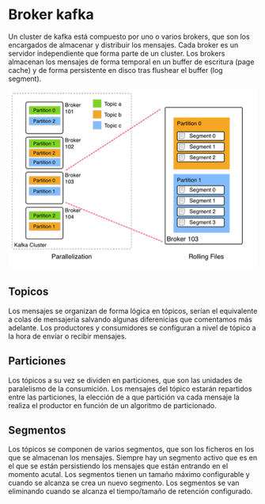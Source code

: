 # Broker kafka
Un cluster de kafka está compuesto por uno o varios brokers, que son los encargados de almacenar y distribuir los mensajes. Cada broker es un servidor independiente que forma parte de un cluster.
Los brokers almacenan los mensajes de forma temporal en un buffer de escritura (page cache) y de forma persistente en disco tras flushear el buffer (log segment).

![](static/broker-01.png)

## Topicos
Los mensajes se organizan de forma lógica en tópicos, serían el equivalente a colas de mensajería salvando algunas diferenicias que comentamos más adelante. Los productores y consumidores se configuran a nivel de tópico a la hora de envíar o recibir mensajes.

## Particiones
Los tópicos a su vez se dividen en particiones, que son las unidades de paralelismo de la consumición. Los mensajes del tópico estarán repartidos entre las particiones, la elección de a que partición va cada mensaje la realiza el productor en función de un algoritmo de particionado.

## Segmentos
Los tópicos se componen de varios segmentos, que son los ficheros en los que se almacenan los mensajes. Siempre hay un segmento activo que es en el que se están persistiendo los mensajes que están entrando en el momento acutal. 
Los segmentos tienen un tamaño máximo configurable y cuando se alcanza se crea un nuevo segmento. Los segmentos se van eliminando cuando se alcanza el tiempo/tamaño de retención configurado.